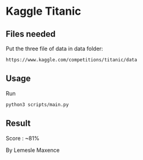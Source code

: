 # Kaggle Titanic

## Files needed
Put the three file of data in data folder:
```
https://www.kaggle.com/competitions/titanic/data
```

## Usage
Run
```
python3 scripts/main.py
```

## Result
Score : ~81%

By Lemesle Maxence